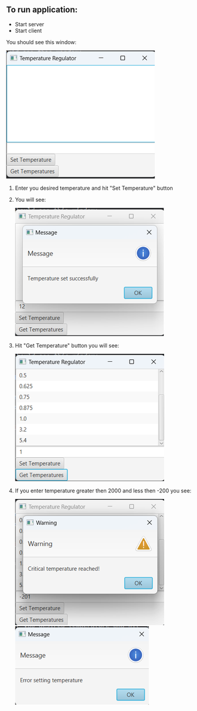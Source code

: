 ## To run application:
* Start server
* Start client

You should see this window:

![img.png](img.png)

1. Enter you desired temperature and hit "Set Temperature" button

2. You will see:

    ![img_1.png](img_1.png)
3. Hit "Get Temperature" button you will see:
    
    ![img_2.png](img_2.png)
4. If you enter temperature greater then 2000 and less then -200 you see:
    
    ![img_3.png](img_3.png)
    ![img_4.png](img_4.png)